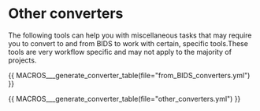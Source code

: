 # Other converters

The following tools can help you with miscellaneous tasks that may require you to convert to and from BIDS to work with certain, specific tools.These tools are very workflow specific and may not apply to the majority of projects.

{{ MACROS___generate_converter_table(file="from_BIDS_converters.yml") }}

{{ MACROS___generate_converter_table(file="other_converters.yml") }}
